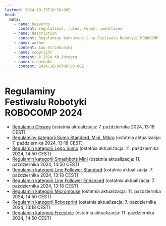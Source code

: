 ```yaml
---
lastmod: 2024-10-25T10:50:00Z
head:
  meta:
    - name: keywords
      content: regulations, rules, terms, conditions
    - name: description
      content: Regulaminy konkurencji na Festiwalu Robotyki ROBOCOMP
    - name: author
      content: Iwo Strzeboński
    - name: copyright
      content: © 2024 KN Integra
    - name: createdAt
      content: 2024-10-06T00:03:00Z
---
```


# Regulaminy <br />Festiwalu Robotyki <br />ROBOCOMP 2024

- <a href="/docs/2024/Regulamin Główny.pdf" target="_blank">Regulamin Główny</a> (ostatnia aktualizacja: 7. października 2024, 13:18 CEST)
- <a href="/docs/2024/Sumo.pdf" target="_blank">Regulaminy kategorii Sumo Standard, Mini, Mikro</a> (ostatnia aktualizacja: 7. października 2024, 13:18 CEST)
- <a href="/docs/2024/Lego Sumo.pdf" target="_blank">Regulamin kategorii Lego Sumo</a> (ostatnia aktualizacja: 11. października 2024, 14:50 CEST)
- <a href="/docs/2024/Mini Smashbots.pdf" target="_blank">Regulamin kategorii Smashbots Mini</a> (ostatnia aktualizacja: 11. października 2024, 14:50 CEST)
- <a href="/docs/2024/Line Follower Standard.pdf" target="_blank">Regulamin kategorii Line Follower Standard</a> (ostatnia aktualizacja: 7. października 2024, 13:18 CEST)
- <a href="/docs/2024/Line Follower Enhanced.pdf" target="_blank">Regulamin kategorii Line Follower Enhanced</a> (ostatnia aktualizacja: 7. października 2024, 13:18 CEST)
- <a href="/docs/2024/Micromouse.pdf" target="_blank">Regulamin kategorii Micromouse</a> (ostatnia aktualizacja: 11. października 2024, 14:50 CEST)
- <a href="/docs/2024/RoboSprint.pdf" target="_blank">Regulamin kategorii Robosprint</a> (ostatnia aktualizacja: 7. października 2024, 13:18 CEST)
- <a href="/docs/2024/Freestyle.pdf" target="_blank">Regulamin kategorii Freestyle</a> (ostatnia aktualizacja: 11. października 2024, 14:50 CEST)
